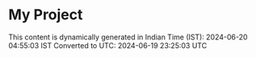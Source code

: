 # My Project

This content is dynamically generated in Indian Time (IST): 2024-06-20 04:55:03 IST
Converted to UTC: 2024-06-19 23:25:03 UTC
